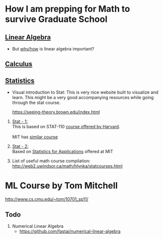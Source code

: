 # How I am prepping for Math to survive Graduate School

## [Linear Algebra](./LinearAlgebra)

- But [why/how](https://youtu.be/LlKAna21fLE) is linear algebra important?

## [Calculus](./Calculus)

## [Statistics](./Statistics)

- Visual introduction to Stat: This is very nice website built to visualize and learn. This might be a very good accompanying resources while going through the stat course.

  https://seeing-theory.brown.edu/index.html

1. [Stat - 1:](./Statistics/stat-1) <br>
   This is based on STAT-110 [course offered by Harvard](https://projects.iq.harvard.edu/stat110/home). <br> <br>
   MIT has [similar course](https://ocw.mit.edu/resources/res-6-012-introduction-to-probability-spring-2018/)

2. [Stat - 2:](./Statistics/stat-2) <br>
   Based on [Statistics for Applications](https://ocw.mit.edu/courses/mathematics/18-650-statistics-for-applications-fall-2016/index.htm) offered at MIT

3. List of useful math course compilation:
   http://web2.uwindsor.ca/math/hlynka/statcourses.html

# ML Course by Tom Mitchell

http://www.cs.cmu.edu/~tom/10701_sp11/

## Todo

1. Numerical Linear Algebra
   - https://github.com/fastai/numerical-linear-algebra
